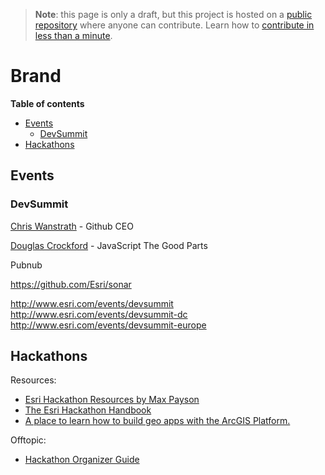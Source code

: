 > **Note**: this page is only a draft, but this project is hosted on a [public repository](https://github.com/hhkaos/awesome-arcgis) where anyone can contribute. Learn how to [contribute in less than a minute](https://github.com/hhkaos/awesome-arcgis/blob/master/CONTRIBUTING.md#contributions).

# Brand
<!-- START doctoc generated TOC please keep comment here to allow auto update -->
<!-- DON'T EDIT THIS SECTION, INSTEAD RE-RUN doctoc TO UPDATE -->
**Table of contents**

- [Events](#events)
  - [DevSummit](#devsummit)
- [Hackathons](#hackathons)

<!-- END doctoc generated TOC please keep comment here to allow auto update -->

## Events

### DevSummit

[Chris Wanstrath](https://www.youtube.com/watch?v=5pP_0oAHqaY) - Github CEO

[Douglas Crockford](http://www.esri.com/videos/watch?videoid=4998&isLegacy=true&title=dev-summit-keynote:-douglas-crockford) - JavaScript The Good Parts

Pubnub

https://github.com/Esri/sonar

http://www.esri.com/events/devsummit
http://www.esri.com/events/devsummit-dc
http://www.esri.com/events/devsummit-europe

## Hackathons

Resources:
* [Esri Hackathon Resources by Max Payson](https://github.com/mpayson/hackathon-resources)
* [The Esri Hackathon Handbook](http://hackathon-handbook.com/appendix.html)
* [A place to learn how to build geo apps with the ArcGIS Platform.](https://github.com/Esri/geodev-hackerlabs)

Offtopic:
* [Hackathon Organizer Guide](https://guide.mlh.io/)
